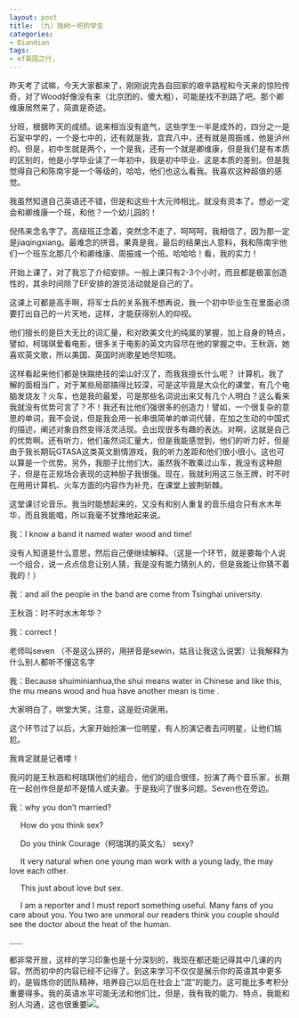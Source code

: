 ```yaml
---
layout: post
title: （九）独树一帜的学生
categories:
- Diandian
tags:
- ef英国之行, 
---
```

<p></p>
<p>昨天考了试嘛，今天大家都来了，刚刚说完各自回家的艰辛路程和今天来的惊险传奇，对了Wood好像没有来（北京团的，傻大粗），可能是找不到路了吧。那个卿维康居然来了，简直是奇迹。</p>
<p>分班，根据昨天的成绩。说来相当没有底气，这些学生一半是成外的，四分之一是石室中学的，一个是七中的，还有就是我，宜宾八中，还有就是周振彧，他是泸州的。但是，初中生就是两个，一个是我，还有一个就是卿维康，但是我们是有本质的区别的，他是小学毕业读了一年初中，我是初中毕业，这是本质的差别。但是我觉得自己和陈南宇是一个等级的，哈哈，他们也这么看我。我喜欢这种超值的感觉。</p>
<p>我虽然知道自己英语还不错，但是和这些十大元帅相比，就没有资本了。想必一定会和卿维康一个班，和他？一个幼儿园的！</p>
<p>倪伟来念名字了。高级班正念着，突然念不走了，呵呵呵，我相信了，因为那一定是jiaqingxiang。最难念的拼音。果真是我，最后的结果出人意料，我和陈南宇他们一个班东北那几个和卿维康、周振彧一个班。哈哈哈！看，我的实力！</p>
<p>开始上课了，对了我忘了介绍安排。一般上课只有2-3个小时，而且都是极富创造性的，其余时间除了EF安排的游览活动就是自己的了。</p>
<p>这课上可都是高手啊，将军士兵的关系我不想再说，我一个初中毕业生在里面必须要打出自己的一片天地，这样，才能获得别人的仰视。</p>
<p>他们擅长的是巨大无比的词汇量，和对欧美文化的纯属的掌握，加上自身的特点，譬如，柯瑞琪爱看电影，很多关于电影的英文内容尽在他的掌握之中。王秋涵，她喜欢英文歌，所以美国、英国时尚歌星她尽知晓。</p>
<p>这样看起来他们都是快踹绝技的梁山好汉了，而我我擅长什么呢？ 计算机，我了解的面相当广，对于某些局部搞得比较深，可是这毕竟是大众化的课堂，有几个电脑发烧友？火车，也是我的最爱，可是那些名词说出来又有几个人明白？这么看来我就没有优势可言了？不！我还有比他们强很多的创造力！譬如，一个很复杂的意思的单词，我不会说，但是我会用一长串很简单的单词代替，在加之生动的中国式的描述，阐述对象自然变得活灵活现。会出现很多有趣的表达。对啊，这就是自己的优势啊。还有听力，他们虽然词汇量大，但是我能感觉到，他们的听力好，但是由于我长期玩GTASA这类英文剧情游戏，我的听力差距和他们很小很小。这也可以算是一个优势。另外，我胆子比他们大。虽然我不敢乘过山车，我没有这种胆子，但是在正规场合表现的这种胆子我很强。现在，我就利用这三张王牌，时不时在用用计算机、火车方面的内容作为补充，在课堂上披荆斩棘。</p>
<p>这堂课讨论音乐。我当时能想起来的，又没有和别人重复的音乐组合只有水木年华，而且我能唱，所以我毫不犹豫地起来说。</p>
<p>我：I know a band it named water wood and time!</p>
<p>没有人知道是什么意思，然后自己便继续解释。（这是一个环节，就是要每个人说一个组合，说一点点信息让别人猜，我是没有能力猜别人的，但是我能让你猜不着我的！）</p>
<p>我：and all the people in the band are come from Tsinghai university. </p>
<p>王秋涵：时不时水木年华？</p>
<p>我：correct！</p>
<p>老师叫seven （不是这么拼的，用拼音是sewin，姑且让我这么说罢）让我解释为什么别人都听不懂这名字</p>
<p>我：Because shuiminianhua,the shui means water in Chinese and like this, the mu means wood and hua have another mean is time .</p>
<p>大家明白了，哄堂大笑，注意，这是贬词褒用。</p>
<p>这个环节过了以后，大家开始扮演一位明星，有人扮演记者去问明星，让他们尴尬。</p>
<p>我肯定就是记者喽！</p>
<p>我问的是王秋涵和柯瑞琪他们的组合，他们的组合很怪，扮演了两个音乐家，长期在一起创作但是却不是情人或夫妻。于是我问了很多问题。Seven也在旁边。</p>
<p>我：why you don’t married?</p>
<p>&nbsp;&nbsp;&nbsp;&nbsp; How do you think sex?</p>
<p>&nbsp;&nbsp;&nbsp;&nbsp; Do you think Courage（柯瑞琪的英文名） sexy?</p>
<p>&nbsp;&nbsp;&nbsp;&nbsp; It very natural when one young man work with a young lady, the may love each other. </p>
<p>&nbsp;&nbsp;&nbsp;&nbsp; This just about love but sex.</p>
<p>&nbsp;&nbsp;&nbsp;&nbsp; I am a reporter and I must report something useful. Many fans of you care about you. You two are unmoral our readers think you couple should see the doctor about the heat of the human.</p>
<p>……</p>
<p>都非常开放，这样的学习印象也是十分深刻的，我现在都还能记得其中几课的内容。然而初中的内容已经不记得了。到这来学习不仅仅是展示你的英语其中更多的，是锻炼你的团队精神，培养自己以后在社会上“混”的能力。这可能比多考积分重要得多。我的英语水平可能无法和他们比，但是，我有我的能力、特点，我能和别人沟通，这也很重要<img src="http://m2.img.srcdd.com/farm4/d/2012/0627/10/34BC7DAA08869CFC3F74D536644313AA_B500_900_474_197.PNG" />。 </p>
<p></p>